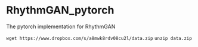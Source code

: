# RhythmGAN_pytorch
The pytorch implementation for RhythmGAN

`wget https://www.dropbox.com/s/a8mwk8rdv08cu2l/data.zip`
`unzip data.zip`
